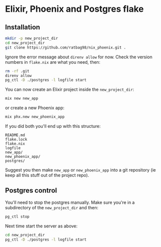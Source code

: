 # Elixir, Phoenix and Postgres flake

## Installation

```bash
mkdir -p new_project_dir
cd new_project_dir
git clone https://github.com/ratbag98/nix_phoenix.git .
```

Ignore the error message about `direnv allow` for now. Check the version
numbers in `flake.nix` are what you need, then:

```bash
rm -rf .git
direnv allow
pg_ctl -D ./postgres -l logfile start
```

You can now create an Elixir project inside the `new_project_dir`:

```bash
mix new new_app
```

or create a new Phoenix app:

```bash
mix phx.new new_phoenix_app
```

If you did both you'll end up with this structure:

```text
README.md
flake.lock
flake.nix
logfile
new_app/
new_phoenix_app/
postgres/
```

Suggest you then make `new_app` or `new_phoenix_app` into a git repository (ie
keep all this stuff out of the project repo).

## Postgres control

You'll need to stop the postgres manually. Make sure you're in a subdirectory
of the `new_project_dir` and then:

```bash
pg_ctl stop
```

Next time start the server as above:

```bash
cd new_project_dir
pg_ctl -D ./postgres -l logfile start
```
